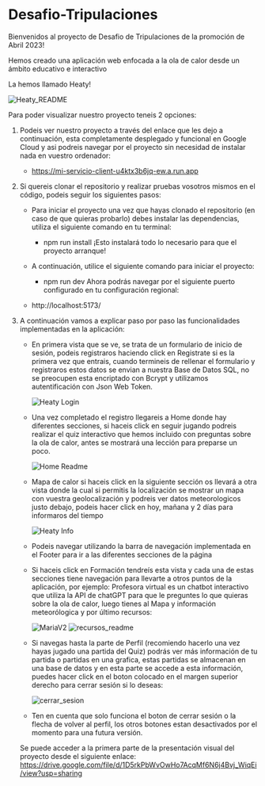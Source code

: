 # Desafio-Tripulaciones

Bienvenidos al proyecto de Desafio de Tripulaciones de la promoción de Abril 2023!

Hemos creado una aplicación web enfocada a la ola de calor desde un ámbito educativo e interactivo

La hemos llamado Heaty!

![Heaty_README](client/public/assets/Heaty_README.png)

Para poder visualizar nuestro proyecto teneis 2 opciones:

1. Podeis ver nuestro proyecto a través del enlace que les dejo a continuación, esta completamente desplegado y funcional en Google Cloud y asi podreis navegar por el proyecto sin necesidad de instalar nada en vuestro ordenador:

    - https://mi-servicio-client-u4ktx3b6jq-ew.a.run.app

2. Si quereis clonar el repositorio y realizar pruebas vosotros mismos en el código, podeis seguir los siguientes pasos:

    - Para iniciar el proyecto una vez que hayas clonado el repositorio (en caso de que quieras probarlo) debes instalar las dependencias, utiliza el siguiente comando en tu terminal:

        - npm run install ¡Esto instalará todo lo necesario para que el proyecto arranque!


    - A continuación, utilice el siguiente comando para iniciar el proyecto:

        - npm run dev Ahora podrás navegar por el siguiente puerto configurado en tu configuración regional:


    - http://localhost:5173/

3. A continuación vamos a explicar paso por paso las funcionalidades implementadas en la aplicación:

    - En primera vista que se ve, se trata de un formulario de inicio de sesión, podeis registraros haciendo click en Registrate si es la primera vez que entrais, cuando termineis de rellenar el formulario y registraros estos datos se envian a nuestra Base de Datos SQL, no se preocupen esta encriptado con Bcrypt y utilizamos autentificación con Json Web Token.

        ![Heaty Login](client/public/assets/heaty_login.png)

    - Una vez completado el registro llegareis a Home donde hay diferentes secciones, si haceis click en seguir jugando podreis realizar el quiz interactivo que hemos incluido con preguntas sobre la ola de calor, antes se mostrará una lección para preparse un poco.

         ![Home Readme](client/public/assets/home_readme.png)

    - Mapa de calor si haceis click en la siguiente sección os llevará a otra vista donde la cual si permitis la localización se mostrar un mapa con vuestra geolocalización y podreis ver datos meteorologicos justo debajo, podeis hacer click en hoy, mañana y 2 días para informaros del tiempo

        ![Heaty Info](client/public/assets/Heaty_Info.png)

    - Podeis navegar utilizando la barra de navegación implementada en el Footer para ir a las diferentes secciones de la página

    - Si haceis click en Formación tendreís esta vista y cada una de estas secciones tiene navegación para llevarte a otros puntos de la aplicación, por ejemplo: Profesora virtual es un chatbot interactivo que utiliza la API de chatGPT para que le preguntes lo que quieras sobre la ola de calor, luego tienes al Mapa y información meteorólogica y por último recursos:

        ![MariaV2](client/public/assets/MariaV2.png)
        ![recursos_readme](client/public/assets/recursos.readme.png)

    - Si navegas hasta la parte de Perfil (recomiendo hacerlo una vez hayas jugado una partida del Quiz) podrás ver más información de tu partida o partidas en una grafica, estas partidas se almacenan en una base de datos y en esta parte se accede a esta información, puedes hacer click en el boton colocado en el margen superior derecho para cerrar sesión si lo deseas:

        ![cerrar_sesion](client/public/assets/cerrar_sesion.png)

    - Ten en cuenta que solo funciona el boton de cerrar sesión o la flecha de volver al perfil, los otros botones estan desactivados por el momento para una futura versión.

    Se puede acceder a la primera parte de la presentación visual del proyecto desde el siguiente enlace: https://drive.google.com/file/d/1D5rkPbWvOwHo7AcqMf6N6j4Bvj_WiqEi/view?usp=sharing